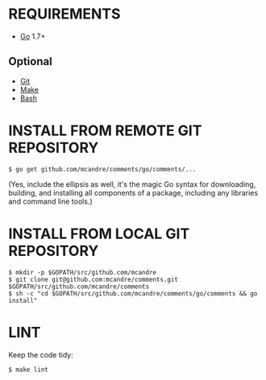# REQUIREMENTS

* [Go](https://golang.org) 1.7+

## Optional

* [Git](https://git-scm.com)
* [Make](https://www.gnu.org/software/make/)
* [Bash](https://www.gnu.org/software/bash/)

# INSTALL FROM REMOTE GIT REPOSITORY

```
$ go get github.com/mcandre/comments/go/comments/...
```

(Yes, include the ellipsis as well, it's the magic Go syntax for downloading, building, and installing all components of a package, including any libraries and command line tools.)

# INSTALL FROM LOCAL GIT REPOSITORY

```
$ mkdir -p $GOPATH/src/github.com/mcandre
$ git clone git@github.com:mcandre/comments.git $GOPATH/src/github.com/mcandre/comments
$ sh -c "cd $GOPATH/src/github.com/mcandre/comments/go/comments && go install"
```

# LINT

Keep the code tidy:

```
$ make lint
```

